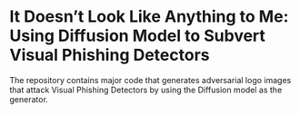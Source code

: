 # It Doesn’t Look Like Anything to Me: Using Diffusion Model to Subvert Visual Phishing Detectors

The repository contains major code that generates adversarial logo images that attack Visual Phishing Detectors by using the Diffusion model as the generator. 

